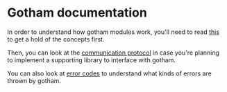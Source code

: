 # Gotham documentation

In order to understand how gotham modules work, you'll need to read [this](./CONCEPTS) to get a hold of the concepts first.

Then, you can look at the [communication protocol](./COMMUNICATION-PROTOCOL) in case you're planning to implement a supporting library to interface with gotham.

You can also look at [error codes](./ERROR-CODES) to understand what kinds of errors are thrown by gotham.
